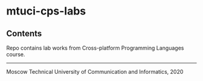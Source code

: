 # mtuci-cps-labs

## Contents
Repo contains lab works from Cross-platform Programming Languages course.
____________
Moscow Technical University of Communication and Informatics, 2020
